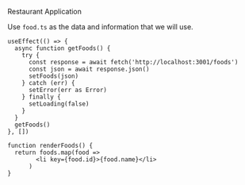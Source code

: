 Restaurant Application

Use `food.ts` as the data and information that we will use.

```tsx
useEffect(() => {
  async function getFoods() {
    try {
      const response = await fetch('http://localhost:3001/foods')
      const json = await response.json()
      setFoods(json)
    } catch (err) {
      setError(err as Error)
    } finally {
      setLoading(false)
    }
  }
  getFoods()
}, [])
```

```tsx
function renderFoods() {
  return foods.map(food =>
        <li key={food.id}>{food.name}</li>
      )
}
```
